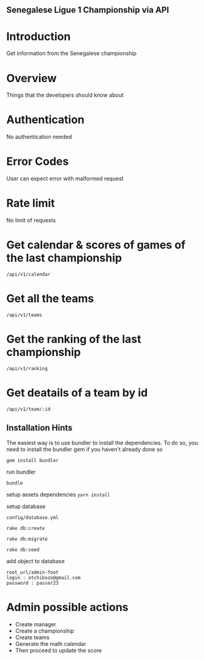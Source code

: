 ## Senegalese Ligue 1 Championship via API

# Introduction
Get information from the Senegalese championship

# Overview
Things that the developers should know about

# Authentication
No authentication needed

# Error Codes
User can expect error with malformed request

# Rate limit
No limit of requests

# Get calendar & scores of games of the last championship
```
/api/v1/calendar
```

# Get all the teams
```
/api/v1/teams
```

# Get the ranking of the last championship
```
/api/v1/ranking
``` 
# Get deatails of a team by id
```
/api/v1/team/:id
``` 

## Installation Hints

The easiest way is to use bundler to install the dependencies. To do so, you need to install the bundler gem if you haven't already done so

    gem install bundler

run bundler

    bundle

setup assets dependencies
    `yarn install`
    
setup database

    config/database.yml 
    
    rake db:create
    
    rake db:migrate
    
    rake db:seed
    
add object to database

    root_url/admin-foot
    login : otchibozo@gmail.com
    password : passer23
 
 # Admin possible actions

 - Create manager  
 - Create a championship
 - Create teams
 - Generate the math calendar
 - Then proceed to update the score